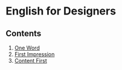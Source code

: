 # English for Designers

## Contents

1. [One Word](01-one-word/)
2. [First Impression](02-first-impression/)
3. [Content First](03-content-first/)






































